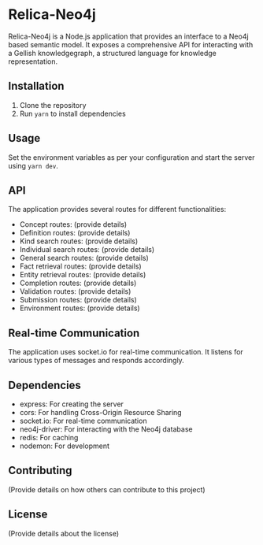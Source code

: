 # Relica-Neo4j

Relica-Neo4j is a Node.js application that provides an interface to a Neo4j based semantic model. It exposes a comprehensive API for interacting with a Gellish knowledgegraph, a structured language for knowledge representation.

## Installation

1. Clone the repository
2. Run `yarn` to install dependencies

## Usage

Set the environment variables as per your configuration and start the server using `yarn dev`.

## API

The application provides several routes for different functionalities:

- Concept routes: (provide details)
- Definition routes: (provide details)
- Kind search routes: (provide details)
- Individual search routes: (provide details)
- General search routes: (provide details)
- Fact retrieval routes: (provide details)
- Entity retrieval routes: (provide details)
- Completion routes: (provide details)
- Validation routes: (provide details)
- Submission routes: (provide details)
- Environment routes: (provide details)

## Real-time Communication

The application uses socket.io for real-time communication. It listens for various types of messages and responds accordingly.

## Dependencies

- express: For creating the server
- cors: For handling Cross-Origin Resource Sharing
- socket.io: For real-time communication
- neo4j-driver: For interacting with the Neo4j database
- redis: For caching
- nodemon: For development

## Contributing

(Provide details on how others can contribute to this project)

## License

(Provide details about the license)
